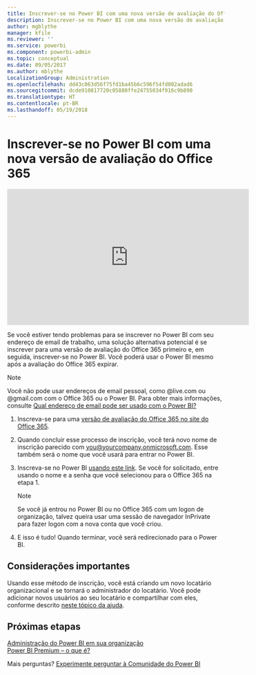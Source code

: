 ```yaml
---
title: Inscrever-se no Power BI com uma nova versão de avaliação do Office 365
description: Inscrever-se no Power BI com uma nova versão de avaliação do Office 365
author: mgblythe
manager: kfile
ms.reviewer: ''
ms.service: powerbi
ms.component: powerbi-admin
ms.topic: conceptual
ms.date: 09/05/2017
ms.author: mblythe
LocalizationGroup: Administration
ms.openlocfilehash: dd43c063d56f75fd1ba45b6c596f54fd002adad6
ms.sourcegitcommit: dcde910817720c05880ffe24755034f916c9b890
ms.translationtype: HT
ms.contentlocale: pt-BR
ms.lasthandoff: 05/19/2018
---
```

# <a name="signing-up-for-power-bi-with-a-new-office-365-trial"></a>Inscrever-se no Power BI com uma nova versão de avaliação do Office 365
<iframe width="560" height="315" src="https://www.youtube.com/embed/gbSuFST-Nx4?showinfo=0" frameborder="0" allowfullscreen></iframe>

Se você estiver tendo problemas para se inscrever no Power BI com seu endereço de email de trabalho, uma solução alternativa potencial é se inscrever para uma versão de avaliação do Office 365 primeiro e, em seguida, inscrever-se no Power BI.  Você poderá usar o Power BI mesmo após a avaliação do Office 365 expirar.

> [!NOTE]
> Você não pode usar endereços de email pessoal, como @live.com ou @gmail.com com o Office 365 ou o Power BI. Para obter mais informações, consulte [Qual endereço de email pode ser usado com o Power BI?](service-self-service-signup-for-power-bi.md#what-email-address-can-be-used-with-power-bi)
> 
> 

1. Inscreva-se para uma [versão de avaliação do Office 365 no site do Office 365](https://go.microsoft.com/fwlink/p/?LinkID=403802).
2. Quando concluir esse processo de inscrição, você terá novo nome de inscrição parecido com you@yourcompany.onmicrosoft.com.  Esse também será o nome que você usará para entrar no Power BI.
3. Inscreva-se no Power BI [usando este link](https://portal.office.com/Start/Confirm?Sku=a403ebcc-fae0-4ca2-8c8c-7a907fd6c235&ru=https%3A%2F%2Fapp.powerbi.com%3FredirectedFromSignup%3D1%26noSignUpCheck%3D1).  Se você for solicitado, entre usando o nome e a senha que você selecionou para o Office 365 na etapa 1.
   
   > [!NOTE]
   > Se você já entrou no Power BI ou no Office 365 com um logon de organização, talvez queira usar uma sessão de navegador InPrivate para fazer logon com a nova conta que você criou.
   > 
   > 
4. E isso é tudo!  Quando terminar, você será redirecionado para o Power BI.

## <a name="important-considerations"></a>Considerações importantes
Usando esse método de inscrição, você está criando um novo locatário organizacional e se tornará o administrador do locatário. Você pode adicionar novos usuários ao seu locatário e compartilhar com eles, conforme descrito [neste tópico da ajuda](https://support.office.com/en-sg/article/Add-users-individually-to-Office-365---Admin-Help-1970f7d6-03b5-442f-b385-5880b9c256ec?ui=en-US&rs=en-SG&ad=SG).

## <a name="next-steps"></a>Próximas etapas
[Administração do Power BI em sua organização](service-admin-administering-power-bi-in-your-organization.md)  
[Power BI Premium – o que é?](service-premium.md)  

Mais perguntas? [Experimente perguntar à Comunidade do Power BI](http://community.powerbi.com/)

